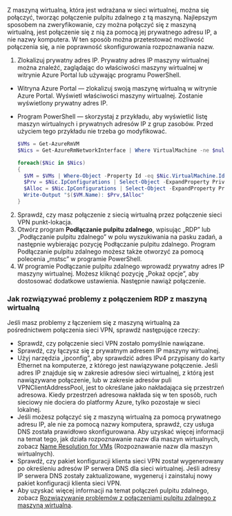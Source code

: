 Z maszyną wirtualną, która jest wdrażana w sieci wirtualnej, można się połączyć, tworząc połączenie pulpitu zdalnego z tą maszyną. Najlepszym sposobem na zweryfikowanie, czy można połączyć się z maszyną wirtualną, jest połączenie się z nią za pomocą jej prywatnego adresu IP, a nie nazwy komputera. W ten sposób można przetestować możliwość połączenia się, a nie poprawność skonfigurowania rozpoznawania nazw.

1. Zlokalizuj prywatny adres IP. Prywatny adres IP maszyny wirtualnej można znaleźć, zaglądając do właściwości maszyny wirtualnej w witrynie Azure Portal lub używając programu PowerShell.

  - Witryna Azure Portal — zlokalizuj swoją maszynę wirtualną w witrynie Azure Portal. Wyświetl właściwości maszyny wirtualnej. Zostanie wyświetlony prywatny adres IP.

  - Program PowerShell — skorzystaj z przykładu, aby wyświetlić listę maszyn wirtualnych i prywatnych adresów IP z grup zasobów. Przed użyciem tego przykładu nie trzeba go modyfikować.

    ```powershell
    $VMs = Get-AzureRmVM
    $Nics = Get-AzureRmNetworkInterface | Where VirtualMachine -ne $null

    foreach($Nic in $Nics)
    {
      $VM = $VMs | Where-Object -Property Id -eq $Nic.VirtualMachine.Id
      $Prv = $Nic.IpConfigurations | Select-Object -ExpandProperty PrivateIpAddress
      $Alloc = $Nic.IpConfigurations | Select-Object -ExpandProperty PrivateIpAllocationMethod
      Write-Output "$($VM.Name): $Prv,$Alloc"
    }
    ```

2. Sprawdź, czy masz połączenie z siecią wirtualną przez połączenie sieci VPN punkt-lokacja.
3. Otwórz program **Podłączanie pulpitu zdalnego**, wpisując „RDP” lub „Podłączanie pulpitu zdalnego” w polu wyszukiwania na pasku zadań, a następnie wybierając pozycję Podłączanie pulpitu zdalnego. Program Podłączanie pulpitu zdalnego możesz także otworzyć za pomocą polecenia „mstsc” w programie PowerShell. 
4. W programie Podłączanie pulpitu zdalnego wprowadź prywatny adres IP maszyny wirtualnej. Możesz kliknąć pozycję „Pokaż opcje”, aby dostosować dodatkowe ustawienia. Następnie nawiąż połączenie.

### <a name="to-troubleshoot-an-rdp-connection-to-a-vm"></a>Jak rozwiązywać problemy z połączeniem RDP z maszyną wirtualną

Jeśli masz problemy z łączeniem się z maszyną wirtualną za pośrednictwem połączenia sieci VPN, sprawdź następujące rzeczy:

- Sprawdź, czy połączenie sieci VPN zostało pomyślnie nawiązane.
- Sprawdź, czy łączysz się z prywatnym adresem IP maszyny wirtualnej.
- Użyj narzędzia „ipconfig”, aby sprawdzić adres IPv4 przypisany do karty Ethernet na komputerze, z którego jest nawiązywane połączenie. Jeśli adres IP znajduje się w zakresie adresów sieci wirtualnej, z którą jest nawiązywane połączenie, lub w zakresie adresów puli VPNClientAddressPool, jest to określane jako nakładająca się przestrzeń adresowa. Kiedy przestrzeń adresowa nakłada się w ten sposób, ruch sieciowy nie dociera do platformy Azure, tylko pozostaje w sieci lokalnej.
- Jeśli możesz połączyć się z maszyną wirtualną za pomocą prywatnego adresu IP, ale nie za pomocą nazwy komputera, sprawdź, czy usługa DNS została prawidłowo skonfigurowana. Aby uzyskać więcej informacji na temat tego, jak działa rozpoznawanie nazw dla maszyn wirtualnych, zobacz [Name Resolution for VMs](../articles/virtual-network/virtual-networks-name-resolution-for-vms-and-role-instances.md) (Rozpoznawanie nazw dla maszyn wirtualnych).
- Sprawdź, czy pakiet konfiguracji klienta sieci VPN został wygenerowany po określeniu adresów IP serwera DNS dla sieci wirtualnej. Jeśli adresy IP serwera DNS zostały zaktualizowane, wygeneruj i zainstaluj nowy pakiet konfiguracji klienta sieci VPN.
- Aby uzyskać więcej informacji na temat połączeń pulpitu zdalnego, zobacz [Rozwiązywanie problemów z połączeniami pulpitu zdalnego z maszyną wirtualną](../articles/virtual-machines/windows/troubleshoot-rdp-connection.md).